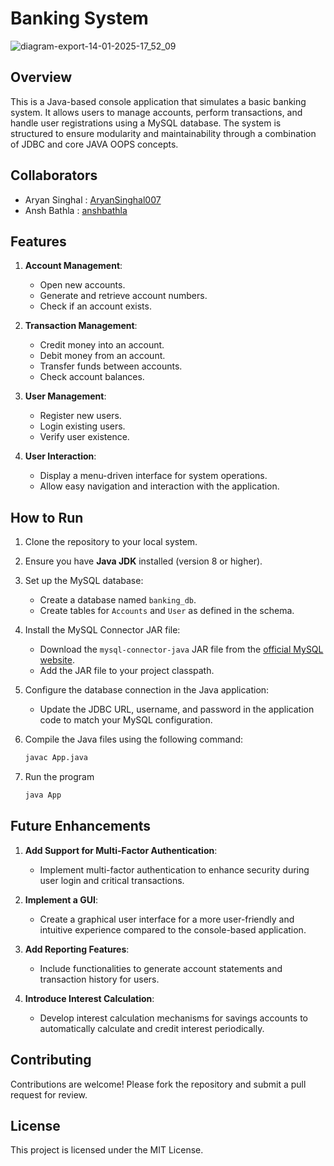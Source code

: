 # Banking System

![diagram-export-14-01-2025-17_52_09](https://github.com/user-attachments/assets/606ef75a-6df3-4a89-a357-23957bc7d80e)
## Overview
This is a Java-based console application that simulates a basic banking system. It allows users to manage accounts, perform transactions, and handle user registrations using a MySQL database. The system is structured to ensure modularity and maintainability through a combination of JDBC and core JAVA OOPS concepts.


## Collaborators
- Aryan Singhal : [AryanSinghal007](https://github.com/AryanSinghal007)
- Ansh Bathla : [anshbathla](https://github.com/anshbathla)

## Features

1. **Account Management**:
   - Open new accounts.
   - Generate and retrieve account numbers.
   - Check if an account exists.

2. **Transaction Management**:
   - Credit money into an account.
   - Debit money from an account.
   - Transfer funds between accounts.
   - Check account balances.

3. **User Management**:
   - Register new users.
   - Login existing users.
   - Verify user existence.

4. **User Interaction**:
   - Display a menu-driven interface for system operations.
   - Allow easy navigation and interaction with the application.

## How to Run

1. Clone the repository to your local system.

2. Ensure you have **Java JDK** installed (version 8 or higher).

3. Set up the MySQL database:
   - Create a database named `banking_db`.
   - Create tables for `Accounts` and `User` as defined in the schema.

4. Install the MySQL Connector JAR file:
   - Download the `mysql-connector-java` JAR file from the [official MySQL website](https://dev.mysql.com/downloads/connector/j/).
   - Add the JAR file to your project classpath.

5. Configure the database connection in the Java application:
   - Update the JDBC URL, username, and password in the application code to match your MySQL configuration.

6. Compile the Java files using the following command:
   ```bash
   javac App.java
   
7. Run the program

   ```bash
   java App

## Future Enhancements

1. **Add Support for Multi-Factor Authentication**: 
   - Implement multi-factor authentication to enhance security during user login and critical transactions.

2. **Implement a GUI**:
   - Create a graphical user interface for a more user-friendly and intuitive experience compared to the console-based application.

3. **Add Reporting Features**:
   - Include functionalities to generate account statements and transaction history for users.

4. **Introduce Interest Calculation**:
   - Develop interest calculation mechanisms for savings accounts to automatically calculate and credit interest periodically.

## Contributing
Contributions are welcome! Please fork the repository and submit a pull request for review.

## License
This project is licensed under the MIT License.
